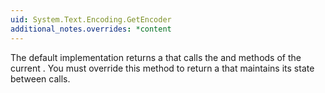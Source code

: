 ```yaml
---
uid: System.Text.Encoding.GetEncoder
additional_notes.overrides: *content
---
```


<p>The default implementation returns a <xref href="System.Text.Encoder"></xref> that calls the <xref href="System.Text.Encoding.GetByteCount(System.Char[])"></xref> and <xref href="System.Text.Encoding.GetBytes(System.Char[])"></xref> methods of the current <xref href="System.Text.Encoding"></xref>. You must override this method to return a <xref href="System.Text.Encoder"></xref> that maintains its state between calls.</p>


